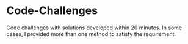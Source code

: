 # Code-Challenges
Code challenges with solutions developed within 20 minutes. In some cases, I provided more than one method to satisfy the requirement.  
